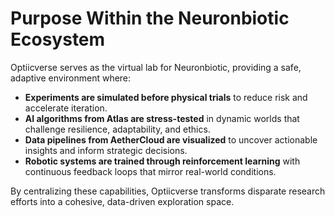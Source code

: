 # Purpose Within the Neuronbiotic Ecosystem

Optiicverse serves as the virtual lab for Neuronbiotic, providing a safe, adaptive environment where:

- **Experiments are simulated before physical trials** to reduce risk and accelerate iteration.
- **AI algorithms from Atlas are stress-tested** in dynamic worlds that challenge resilience, adaptability, and ethics.
- **Data pipelines from AetherCloud are visualized** to uncover actionable insights and inform strategic decisions.
- **Robotic systems are trained through reinforcement learning** with continuous feedback loops that mirror real-world conditions.

By centralizing these capabilities, Optiicverse transforms disparate research efforts into a cohesive, data-driven exploration space.
